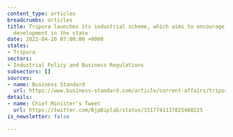 ```yaml
---
content_type: articles
breadcrumbs: articles
title: Tripura launches its industrial scheme, which aims to encourage industrial
  development in the state
date: 2022-04-20 07:00:00 +0000
states:
- Tripura
sectors:
- Industrial Policy and Business Regulations
subsectors: []
sources:
- name: Business Standard
  url: https://www.business-standard.com/article/current-affairs/tripura-govt-launches-new-industrial-investment-promotion-scheme-122042001467_1.html
details:
- name: Chief Minister's Tweet
  url: https://twitter.com/BjpBiplab/status/1517741137825460225
is_newsletter: false

---
```

